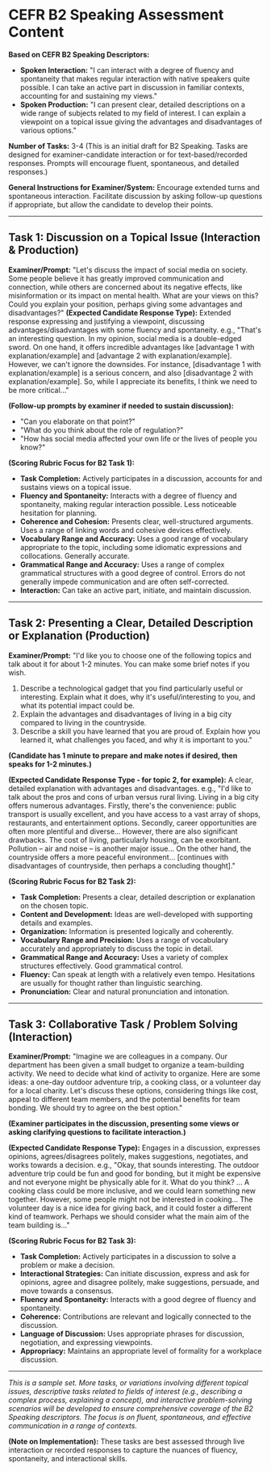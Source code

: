 # CEFR B2 Speaking Assessment Content

**Based on CEFR B2 Speaking Descriptors:**
*   **Spoken Interaction:** "I can interact with a degree of fluency and spontaneity that makes regular interaction with native speakers quite possible. I can take an active part in discussion in familiar contexts, accounting for and sustaining my views."
*   **Spoken Production:** "I can present clear, detailed descriptions on a wide range of subjects related to my field of interest. I can explain a viewpoint on a topical issue giving the advantages and disadvantages of various options."

**Number of Tasks:** 3-4 (This is an initial draft for B2 Speaking. Tasks are designed for examiner-candidate interaction or for text-based/recorded responses. Prompts will encourage fluent, spontaneous, and detailed responses.)

**General Instructions for Examiner/System:** Encourage extended turns and spontaneous interaction. Facilitate discussion by asking follow-up questions if appropriate, but allow the candidate to develop their points.

---

## Task 1: Discussion on a Topical Issue (Interaction & Production)

**Examiner/Prompt:** "Let's discuss the impact of social media on society. Some people believe it has greatly improved communication and connection, while others are concerned about its negative effects, like misinformation or its impact on mental health. What are your views on this? Could you explain your position, perhaps giving some advantages and disadvantages?"
**(Expected Candidate Response Type):** Extended response expressing and justifying a viewpoint, discussing advantages/disadvantages with some fluency and spontaneity. e.g., "That's an interesting question. In my opinion, social media is a double-edged sword. On one hand, it offers incredible advantages like [advantage 1 with explanation/example] and [advantage 2 with explanation/example]. However, we can't ignore the downsides. For instance, [disadvantage 1 with explanation/example] is a serious concern, and also [disadvantage 2 with explanation/example]. So, while I appreciate its benefits, I think we need to be more critical..."

**(Follow-up prompts by examiner if needed to sustain discussion):**
*   "Can you elaborate on that point?"
*   "What do you think about the role of regulation?"
*   "How has social media affected your own life or the lives of people you know?"

**(Scoring Rubric Focus for B2 Task 1):**
*   **Task Completion:** Actively participates in a discussion, accounts for and sustains views on a topical issue.
*   **Fluency and Spontaneity:** Interacts with a degree of fluency and spontaneity, making regular interaction possible. Less noticeable hesitation for planning.
*   **Coherence and Cohesion:** Presents clear, well-structured arguments. Uses a range of linking words and cohesive devices effectively.
*   **Vocabulary Range and Accuracy:** Uses a good range of vocabulary appropriate to the topic, including some idiomatic expressions and collocations. Generally accurate.
*   **Grammatical Range and Accuracy:** Uses a range of complex grammatical structures with a good degree of control. Errors do not generally impede communication and are often self-corrected.
*   **Interaction:** Can take an active part, initiate, and maintain discussion.

---

## Task 2: Presenting a Clear, Detailed Description or Explanation (Production)

**Examiner/Prompt:** "I'd like you to choose one of the following topics and talk about it for about 1-2 minutes. You can make some brief notes if you wish.

1.  Describe a technological gadget that you find particularly useful or interesting. Explain what it does, why it's useful/interesting to you, and what its potential impact could be.
2.  Explain the advantages and disadvantages of living in a big city compared to living in the countryside.
3.  Describe a skill you have learned that you are proud of. Explain how you learned it, what challenges you faced, and why it is important to you."

**(Candidate has 1 minute to prepare and make notes if desired, then speaks for 1-2 minutes.)**

**(Expected Candidate Response Type - for topic 2, for example):** A clear, detailed explanation with advantages and disadvantages. e.g., "I'd like to talk about the pros and cons of urban versus rural living. Living in a big city offers numerous advantages. Firstly, there's the convenience: public transport is usually excellent, and you have access to a vast array of shops, restaurants, and entertainment options. Secondly, career opportunities are often more plentiful and diverse... However, there are also significant drawbacks. The cost of living, particularly housing, can be exorbitant. Pollution – air and noise – is another major issue... On the other hand, the countryside offers a more peaceful environment... [continues with disadvantages of countryside, then perhaps a concluding thought]."

**(Scoring Rubric Focus for B2 Task 2):**
*   **Task Completion:** Presents a clear, detailed description or explanation on the chosen topic.
*   **Content and Development:** Ideas are well-developed with supporting details and examples.
*   **Organization:** Information is presented logically and coherently.
*   **Vocabulary Range and Precision:** Uses a range of vocabulary accurately and appropriately to discuss the topic in detail.
*   **Grammatical Range and Accuracy:** Uses a variety of complex structures effectively. Good grammatical control.
*   **Fluency:** Can speak at length with a relatively even tempo. Hesitations are usually for thought rather than linguistic searching.
*   **Pronunciation:** Clear and natural pronunciation and intonation.

---

## Task 3: Collaborative Task / Problem Solving (Interaction)

**Examiner/Prompt:** "Imagine we are colleagues in a company. Our department has been given a small budget to organize a team-building activity. We need to decide what kind of activity to organize. Here are some ideas: a one-day outdoor adventure trip, a cooking class, or a volunteer day for a local charity. Let's discuss these options, considering things like cost, appeal to different team members, and the potential benefits for team bonding. We should try to agree on the best option."

**(Examiner participates in the discussion, presenting some views or asking clarifying questions to facilitate interaction.)**

**(Expected Candidate Response Type):** Engages in a discussion, expresses opinions, agrees/disagrees politely, makes suggestions, negotiates, and works towards a decision. e.g., "Okay, that sounds interesting. The outdoor adventure trip could be fun and good for bonding, but it might be expensive and not everyone might be physically able for it. What do you think? ... A cooking class could be more inclusive, and we could learn something new together. However, some people might not be interested in cooking... The volunteer day is a nice idea for giving back, and it could foster a different kind of teamwork. Perhaps we should consider what the main aim of the team building is..."

**(Scoring Rubric Focus for B2 Task 3):**
*   **Task Completion:** Actively participates in a discussion to solve a problem or make a decision.
*   **Interactional Strategies:** Can initiate discussion, express and ask for opinions, agree and disagree politely, make suggestions, persuade, and move towards a consensus.
*   **Fluency and Spontaneity:** Interacts with a good degree of fluency and spontaneity.
*   **Coherence:** Contributions are relevant and logically connected to the discussion.
*   **Language of Discussion:** Uses appropriate phrases for discussion, negotiation, and expressing viewpoints.
*   **Appropriacy:** Maintains an appropriate level of formality for a workplace discussion.

---

*This is a sample set. More tasks, or variations involving different topical issues, descriptive tasks related to fields of interest (e.g., describing a complex process, explaining a concept), and interactive problem-solving scenarios will be developed to ensure comprehensive coverage of the B2 Speaking descriptors. The focus is on fluent, spontaneous, and effective communication in a range of contexts.* 

**(Note on Implementation):** These tasks are best assessed through live interaction or recorded responses to capture the nuances of fluency, spontaneity, and interactional skills.

